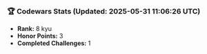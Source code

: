 ### 🏆 Codewars Stats (Updated: 2025-05-31 11:06:26 UTC)

- **Rank:** 8 kyu
- **Honor Points:** 3
- **Completed Challenges:** 1
